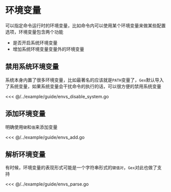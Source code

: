 # 环境变量

可以指定命令运行时的环境变量，比如命令内可以使用某个环境变量来做某些配置选项，环境变量包含两个功能

- 是否开启系统环境变量
- 增加系统环境变量变量外的环境变量

## 禁用系统环境变量

系统本身内置了很多环境变量，比如最著名的应该就是`PATH`变量了，`Gex`默认导入了系统变量，如果系统变量会干扰命令的执行的话，可以很方便的禁用系统变量

<<< @/../example/guide/envs_disable_system.go

## 添加环境变量

明确使用`键`和`值`来添加变量

<<< @/../example/guide/envs_add.go

## 解析环境变量

有时候，环境变量的表现形式可能是一个字符串形式的`键值对`，`Gex`对此也做了支持

<<< @/../example/guide/envs_parse.go
